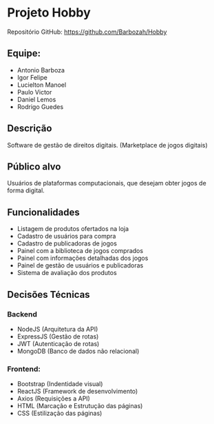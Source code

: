 # Projeto Hobby

Repositório GitHub: https://github.com/Barbozah/Hobby

## Equipe: 
- Antonio Barboza
- Igor Felipe
- Lucielton Manoel
- Paulo Victor
- Daniel Lemos
- Rodrigo Guedes

## Descrição 

Software de gestão de direitos digitais. (Marketplace de jogos digitais)

## Público alvo

Usuários de plataformas computacionais, que desejam obter jogos de forma digital.

## Funcionalidades

- Listagem de produtos ofertados na loja
- Cadastro de usuários para compra
- Cadastro de publicadoras de jogos
- Painel com a biblioteca de jogos comprados
- Painel com informações detalhadas dos jogos
- Painel de gestão de usuários e publicadoras
- Sistema de avaliação dos produtos

## Decisões Técnicas

### Backend
- NodeJS (Arquitetura da API)
- ExpressJS (Gestão de rotas)
- JWT (Autenticação de rotas)
- MongoDB (Banco de dados não relacional)

### Frontend:
- Bootstrap (Indentidade visual)
- ReactJS (Framework de desenvolvimento)
- Axios (Requisições a API)
- HTML (Marcação e Estrutução das páginas)
- CSS (Estilização das páginas)

